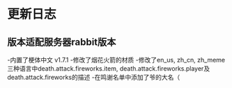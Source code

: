 # 更新日志
## 版本适配服务器rabbit版本
-内置了梗体中文 v1.7.1 
-修改了烟花火箭的材质 
-修改了en_us, zh_cn, zh_meme三种语言中death.attack.fireworks.item, death.attack.fireworks.player及 death.attack.fireworks的描述 
-在鸣谢名单中添加了爷的大名（